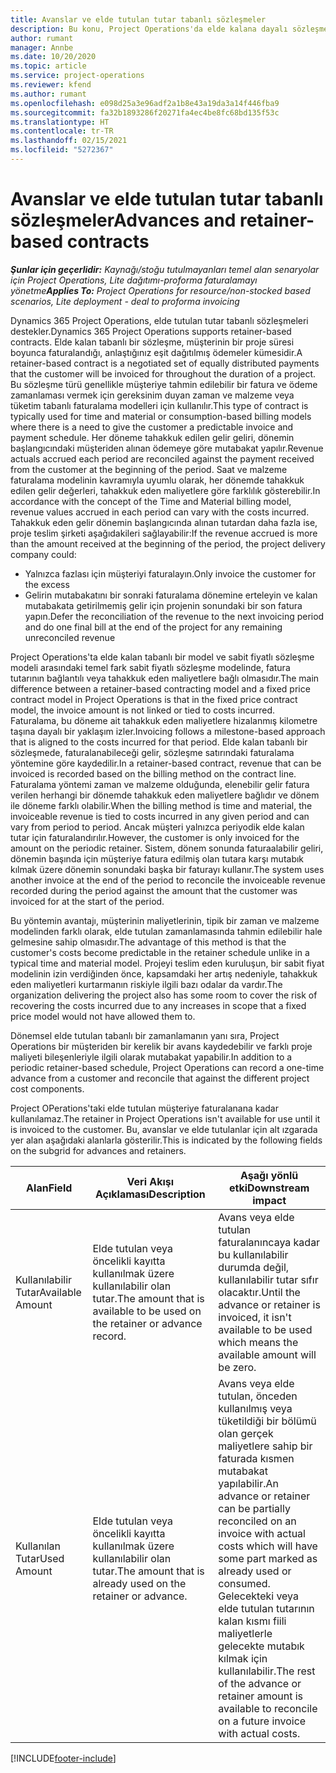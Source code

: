 ```yaml
---
title: Avanslar ve elde tutulan tutar tabanlı sözleşmeler
description: Bu konu, Project Operations'da elde kalana dayalı sözleşme modelleri veya avanslar hakkında bilgi sağlar.
author: rumant
manager: Annbe
ms.date: 10/20/2020
ms.topic: article
ms.service: project-operations
ms.reviewer: kfend
ms.author: rumant
ms.openlocfilehash: e098d25a3e96adf2a1b8e43a19da3a14f446fba9
ms.sourcegitcommit: fa32b1893286f20271fa4ec4be8fc68bd135f53c
ms.translationtype: HT
ms.contentlocale: tr-TR
ms.lasthandoff: 02/15/2021
ms.locfileid: "5272367"
---
```

# <a name="advances-and-retainer-based-contracts"></a><span data-ttu-id="dd597-103">Avanslar ve elde tutulan tutar tabanlı sözleşmeler</span><span class="sxs-lookup"><span data-stu-id="dd597-103">Advances and retainer-based contracts</span></span>


<span data-ttu-id="dd597-104">_**Şunlar için geçerlidir:** Kaynağı/stoğu tutulmayanları temel alan senaryolar için Project Operations, Lite dağıtımı-proforma faturalamayı yönetme_</span><span class="sxs-lookup"><span data-stu-id="dd597-104">_**Applies To:** Project Operations for resource/non-stocked based scenarios, Lite deployment - deal to proforma invoicing_</span></span>

<span data-ttu-id="dd597-105">Dynamics 365 Project Operations, elde tutulan tutar tabanlı sözleşmeleri destekler.</span><span class="sxs-lookup"><span data-stu-id="dd597-105">Dynamics 365 Project Operations supports retainer-based contracts.</span></span> <span data-ttu-id="dd597-106">Elde kalan tabanlı bir sözleşme, müşterinin bir proje süresi boyunca faturalandığı, anlaştığınız eşit dağıtılmış ödemeler kümesidir.</span><span class="sxs-lookup"><span data-stu-id="dd597-106">A retainer-based contract is a negotiated set of equally distributed payments that the customer will be invoiced for throughout the duration of a project.</span></span> <span data-ttu-id="dd597-107">Bu sözleşme türü genellikle müşteriye tahmin edilebilir bir fatura ve ödeme zamanlaması vermek için gereksinim duyan zaman ve malzeme veya tüketim tabanlı faturalama modelleri için kullanılır.</span><span class="sxs-lookup"><span data-stu-id="dd597-107">This type of contract is typically used for time and material or consumption-based billing models where there is a need to give the customer a predictable invoice and payment schedule.</span></span> <span data-ttu-id="dd597-108">Her döneme tahakkuk edilen gelir geliri, dönemin başlangıcındaki müşteriden alınan ödemeye göre mutabakat yapılır.</span><span class="sxs-lookup"><span data-stu-id="dd597-108">Revenue actuals accrued each period are reconciled against the payment received from the customer at the beginning of the period.</span></span> <span data-ttu-id="dd597-109">Saat ve malzeme faturalama modelinin kavramıyla uyumlu olarak, her dönemde tahakkuk edilen gelir değerleri, tahakkuk eden maliyetlere göre farklılık gösterebilir.</span><span class="sxs-lookup"><span data-stu-id="dd597-109">In accordance with the concept of the Time and Material billing model, revenue values accrued in each period can vary with the costs incurred.</span></span> <span data-ttu-id="dd597-110">Tahakkuk eden gelir dönemin başlangıcında alınan tutardan daha fazla ise, proje teslim şirketi aşağıdakileri sağlayabilir:</span><span class="sxs-lookup"><span data-stu-id="dd597-110">If the revenue accrued is more than the amount received at the beginning of the period, the project delivery company could:</span></span>

- <span data-ttu-id="dd597-111">Yalnızca fazlası için müşteriyi faturalayın.</span><span class="sxs-lookup"><span data-stu-id="dd597-111">Only invoice the customer for the excess</span></span> 
- <span data-ttu-id="dd597-112">Gelirin mutabakatını bir sonraki faturalama dönemine erteleyin ve kalan mutabakata getirilmemiş gelir için projenin sonundaki bir son fatura yapın.</span><span class="sxs-lookup"><span data-stu-id="dd597-112">Defer the reconciliation of the revenue to the next invoicing period and do one final bill at the end of the project for any remaining unreconciled revenue</span></span>

<span data-ttu-id="dd597-113">Project Operations'ta elde kalan tabanlı bir model ve sabit fiyatlı sözleşme modeli arasındaki temel fark sabit fiyatlı sözleşme modelinde, fatura tutarının bağlantılı veya tahakkuk eden maliyetlere bağlı olmasıdır.</span><span class="sxs-lookup"><span data-stu-id="dd597-113">The main difference between a retainer-based contracting model and a fixed price contract model in Project Operations is that in the fixed price contract model, the invoice amount is not linked or tied to costs incurred.</span></span> <span data-ttu-id="dd597-114">Faturalama, bu döneme ait tahakkuk eden maliyetlere hizalanmış kilometre taşına dayalı bir yaklaşım izler.</span><span class="sxs-lookup"><span data-stu-id="dd597-114">Invoicing follows a milestone-based approach that is aligned to the costs incurred for that period.</span></span> <span data-ttu-id="dd597-115">Elde kalan tabanlı bir sözleşmede, faturalanabileceği gelir, sözleşme satırındaki faturalama yöntemine göre kaydedilir.</span><span class="sxs-lookup"><span data-stu-id="dd597-115">In a retainer-based contract, revenue that can be invoiced is recorded based on the billing method on the contract line.</span></span> <span data-ttu-id="dd597-116">Faturalama yöntemi zaman ve malzeme olduğunda, elenebilir gelir fatura verilen herhangi bir dönemde tahakkuk eden maliyetlere bağlıdır ve dönem ile döneme farklı olabilir.</span><span class="sxs-lookup"><span data-stu-id="dd597-116">When the billing method is time and material, the invoiceable revenue is tied to costs incurred in any given period and can vary from period to period.</span></span> <span data-ttu-id="dd597-117">Ancak müşteri yalnızca periyodik elde kalan tutar için faturalandırılır.</span><span class="sxs-lookup"><span data-stu-id="dd597-117">However, the customer is only invoiced for the amount on the periodic retainer.</span></span> <span data-ttu-id="dd597-118">Sistem, dönem sonunda faturaalabilir geliri, dönemin başında için müşteriye fatura edilmiş olan tutara karşı mutabık kılmak üzere dönemin sonundaki başka bir faturayı kullanır.</span><span class="sxs-lookup"><span data-stu-id="dd597-118">The system uses another invoice at the end of the period to reconcile the invoiceable revenue recorded during the period against the amount that the customer was invoiced for at the start of the period.</span></span>

<span data-ttu-id="dd597-119">Bu yöntemin avantajı, müşterinin maliyetlerinin, tipik bir zaman ve malzeme modelinden farklı olarak, elde tutulan zamanlamasında tahmin edilebilir hale gelmesine sahip olmasıdır.</span><span class="sxs-lookup"><span data-stu-id="dd597-119">The advantage of this method is that the customer's costs become predictable in the retainer schedule unlike in a typical time and material model.</span></span> <span data-ttu-id="dd597-120">Projeyi teslim eden kuruluşun, bir sabit fiyat modelinin izin verdiğinden önce, kapsamdaki her artış nedeniyle, tahakkuk eden maliyetleri kurtarmanın riskiyle ilgili bazı odalar da vardır.</span><span class="sxs-lookup"><span data-stu-id="dd597-120">The organization delivering the project also has some room to cover the risk of recovering the costs incurred due to any increases in scope that a fixed price model would not have allowed them to.</span></span>

<span data-ttu-id="dd597-121">Dönemsel elde tutulan tabanlı bir zamanlamanın yanı sıra, Project Operations bir müşteriden bir kerelik bir avans kaydedebilir ve farklı proje maliyeti bileşenleriyle ilgili olarak mutabakat yapabilir.</span><span class="sxs-lookup"><span data-stu-id="dd597-121">In addition to a periodic retainer-based schedule, Project Operations can record a one-time advance from a customer and reconcile that against the different project cost components.</span></span>

<span data-ttu-id="dd597-122">Project OPerations'taki elde tutulan müşteriye faturalanana kadar kullanılamaz.</span><span class="sxs-lookup"><span data-stu-id="dd597-122">The retainer in Project Operations isn't available for use until it is invoiced to the customer.</span></span> <span data-ttu-id="dd597-123">Bu, avanslar ve elde tutulanlar için alt ızgarada yer alan aşağıdaki alanlarla gösterilir.</span><span class="sxs-lookup"><span data-stu-id="dd597-123">This is indicated by the following fields on the subgrid for advances and retainers.</span></span>

| <span data-ttu-id="dd597-124">Alan</span><span class="sxs-lookup"><span data-stu-id="dd597-124">Field</span></span> | <span data-ttu-id="dd597-125">Veri Akışı Açıklaması</span><span class="sxs-lookup"><span data-stu-id="dd597-125">Description</span></span> | <span data-ttu-id="dd597-126">Aşağı yönlü etki</span><span class="sxs-lookup"><span data-stu-id="dd597-126">Downstream impact</span></span> |
| --- | --- | --- |
| <span data-ttu-id="dd597-127">Kullanılabilir Tutar</span><span class="sxs-lookup"><span data-stu-id="dd597-127">Available Amount</span></span> | <span data-ttu-id="dd597-128">Elde tutulan veya öncelikli kayıtta kullanılmak üzere kullanılabilir olan tutar.</span><span class="sxs-lookup"><span data-stu-id="dd597-128">The amount that is available to be used on the retainer or advance record.</span></span> | <span data-ttu-id="dd597-129">Avans veya elde tutulan faturalanıncaya kadar bu kullanılabilir durumda değil, kullanılabilir tutar sıfır olacaktır.</span><span class="sxs-lookup"><span data-stu-id="dd597-129">Until the advance or retainer is invoiced, it isn't available to be used which means the available amount will be zero.</span></span> |
| <span data-ttu-id="dd597-130">Kullanılan Tutar</span><span class="sxs-lookup"><span data-stu-id="dd597-130">Used Amount</span></span> | <span data-ttu-id="dd597-131">Elde tutulan veya öncelikli kayıtta kullanılmak üzere kullanılabilir olan tutar.</span><span class="sxs-lookup"><span data-stu-id="dd597-131">The amount that is already used on the retainer or advance.</span></span> | <span data-ttu-id="dd597-132">Avans veya elde tutulan, önceden kullanılmış veya tüketildiği bir bölümü olan gerçek maliyetlere sahip bir faturada kısmen mutabakat yapılabilir.</span><span class="sxs-lookup"><span data-stu-id="dd597-132">An advance or retainer can be partially reconciled on an invoice with actual costs which will have some part marked as already used or consumed.</span></span> <span data-ttu-id="dd597-133">Gelecekteki veya elde tutulan tutarının kalan kısmı fiili maliyetlerle gelecekte mutabık kılmak için kullanılabilir.</span><span class="sxs-lookup"><span data-stu-id="dd597-133">The rest of the advance or retainer amount is available to reconcile on a future invoice with actual costs.</span></span> |


[!INCLUDE[footer-include](../../includes/footer-banner.md)]